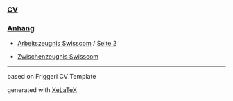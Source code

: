 ### [CV](CV.pdf)

### [Anhang](./Anhang/)

- [Arbeitszeugnis Swisscom](./Anhang/Arbeitszeugnis_Swisscom_1.pdf) / [Seite 2](./Anhang/Arbeitszeugnis_Swisscom_2.pdf)

- [Zwischenzeugnis Swisscom](./Anhang/Zwischenzeugnis_Swisscom.pdf)

---

based on Friggeri CV Template

generated with [XeLaTeX](https://www.overleaf.com/learn/latex/XeLaTeX)
